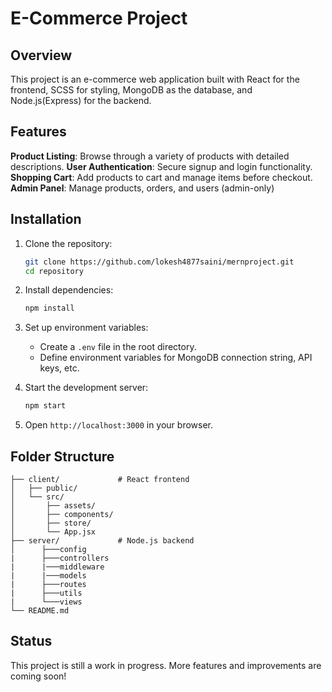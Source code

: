 # E-Commerce Project

## Overview
This project is an e-commerce web application built with React for the frontend, SCSS for styling, MongoDB as the database, and Node.js(Express) for the backend.
## Features
**Product Listing**: Browse through a variety of products with detailed descriptions. **User Authentication**: Secure signup and login functionality. **Shopping Cart**: Add products to cart and manage items before checkout. **Admin Panel**: Manage products, orders, and users (admin-only)
## Installation
1. Clone the repository:
   ```bash
   git clone https://github.com/lokesh4877saini/mernproject.git
   cd repository
   ```

2. Install dependencies:
   ```bash
   npm install
   ```

3. Set up environment variables:
   - Create a `.env` file in the root directory.
   - Define environment variables for MongoDB connection string, API keys, etc.

4. Start the development server:
   ```bash
   npm start
   ```

5. Open `http://localhost:3000` in your browser.

## Folder Structure
```
├── client/             # React frontend
│   ├── public/
│   └── src/
│       ├── assets/
│       ├── components/
│       ├── store/
│       └── App.jsx
├── server/             # Node.js backend
│      ├───config
|      ├───controllers
|      |───middleware
|      |───models
|      ├───routes
|      ├───utils
|      └───views
└── README.md
```
## Status
This project is still a work in progress. More features and improvements are coming soon!
